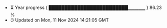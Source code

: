 - ⏳ Year progress { █████████████████████████▁▁▁▁▁ } 86.23 %
- ⏰ Updated on Mon, 11 Nov 2024 14:21:05 GMT

